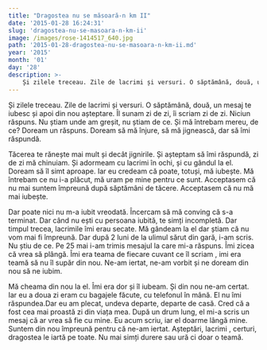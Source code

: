 ```yaml
---
title: "Dragostea nu se măsoară-n km II"
date: '2015-01-28 16:24:31'
slug: 'dragostea-nu-se-masoara-n-km-ii'
image: /images/rose-1414517_640.jpg
path: '2015-01-28-dragostea-nu-se-masoara-n-km-ii.md'
year: '2015'
month: '01'
day: '28'
description: >-
    Și zilele treceau. Zile de lacrimi și versuri. O săptămână, două, un mesaj te iubesc și apoi din nou așteptare. Îl sunam zi de zi, îi scriam zi de zi. Niciun răspuns. Nu știam unde am greșit, nu știam
---
```

<div class="kg-card-markdown"><p>Și zilele treceau. Zile de lacrimi și versuri. O săptămână, două, un mesaj te iubesc și apoi din nou așteptare. Îl sunam zi de zi, îi scriam zi de zi. Niciun răspuns. Nu știam unde am greșit, nu știam de ce. Și mă întrebam mereu, de ce? Doream un răspuns. Doream să mă înjure, să mă jignească, dar să îmi răspundă.</p>
<p>Tăcerea te rănește mai mult și decât jignirile. Și așteptam să îmi răspundă, zi de zi mă chinuiam. Și adormeam cu lacrimi în ochi, și cu gândul la el. Doream să îl simt aproape. Iar eu credeam că poate, totuși, mă iubește. Mă întrebam ce nu i-a plăcut, mă uram pe mine pentru ce sunt. Acceptasem că nu mai suntem împreună după săptămâni de tăcere. Acceptasem că nu mă mai iubește.</p>
<p>Dar poate nici nu m-a iubit vreodată. Încercam să mă conving că s-a terminat. Dar când nu ești cu persoana iubită, te simți incompletă. Dar timpul trecea, lacrimile îmi erau secate. Mă gândeam la el dar știam că nu vom mai fi împreună. Dar după 2 luni de la ulimul sărut din gară, i-am scris. Nu știu de ce. Pe 25 mai i-am trimis mesajul la care mi-a răspuns. Îmi zicea că vrea să plângă. Îmi era teama de fiecare cuvant ce îl scriam , imi era teamă să nu îl supăr din nou. Ne-am iertat, ne-am vorbit și ne doream din nou să ne iubim.</p>
<p>Mă cheama din nou la el. Îmi era dor și îl iubeam. Și din nou ne-am certat. Iar eu a doua zi eram cu bagajele făcute, cu telefonul în mână. El nu îmi răspundea.Dar eu am plecat, undeva departe, departe de casă. Cred că a fost cea mai proastă zi din viața mea. După un drum lung, el mi-a scris un mesaj că ar vrea să fie cu mine. Eu acum scriu, iar el doarme lângă mine. Suntem din nou împreună pentru că ne-am iertat. Așteptări, lacrimi , certuri, dragostea le iartă pe toate. Nu mai simți durere sau ură ci doar o teamă.</p>
<p> </p>
</div>
    